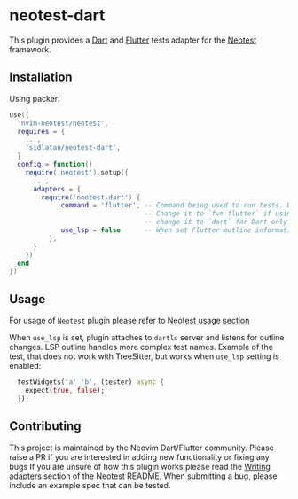 # neotest-dart

This plugin provides a [Dart](https://dart.dev/) and [Flutter](https://flutter.dev/) tests adapter for the [Neotest](https://github.com/rcarriga/neotest) framework.

## Installation

Using packer:

```lua
use({
  'nvim-neotest/neotest',
  requires = {
    ...,
    'sidlatau/neotest-dart',
  }
  config = function()
    require('neotest').setup({
      ...,
      adapters = {
        require('neotest-dart') {
             command = 'flutter', -- Command being used to run tests. Defaults to `flutter`
                                  -- Change it to `fvm flutter` if using FVM
                                  -- change it to `dart` for Dart only tests
             use_lsp = false      -- When set Flutter outline information is used when constructing test name.
          },
      }
    })
  end
})
```

## Usage

For usage of `Neotest` plugin please refer to [Neotest usage section](https://github.com/nvim-neotest/neotest#usage)

When `use_lsp` is set, plugin attaches to `dartls` server and listens for outline changes. LSP outline handles more complex test names. Example of the test, that does not work with TreeSitter, but works when `use_lsp` setting is enabled:

```dart
  testWidgets('a' 'b', (tester) async {
    expect(true, false);
  });
```

## Contributing

This project is maintained by the Neovim Dart/Flutter community. Please raise a PR if you are interested in adding new functionality or fixing any bugs
If you are unsure of how this plugin works please read the [Writing adapters](https://github.com/nvim-neotest/neotest#writing-adapters) section of the Neotest README. When submitting a bug, please include an example spec that can be tested.
